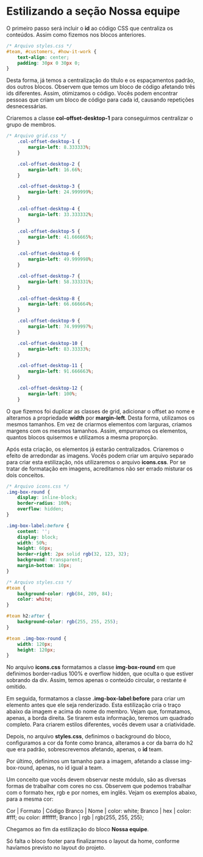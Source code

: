 # Estilizando a seção Nossa equipe

O primeiro passo será incluir o **id** ao código CSS que centraliza os conteúdos. Assim como fizemos nos blocos anteriores.

```css
/* Arquivo styles.css */
#team, #customers, #how-it-work {
    text-align: center;
    padding: 30px 0 30px 0;
}
```

Desta forma, já temos a centralização do título e os espaçamentos padrão, dos outros blocos. Observem que temos um bloco de código afetando três ids diferentes. Assim, otimizamos o código. Vocês podem encontrar pessoas que criam um bloco de código para cada id, causando repetições desnecessárias.

Criaremos a classe **col-offset-desktop-1** para conseguirmos centralizar o grupo de membros.

```css
/* Arquivo grid.css */
    .col-offset-desktop-1 {
        margin-left: 8.333333%;
    }

    .col-offset-desktop-2 {
        margin-left: 16.66%;
    }

    .col-offset-desktop-3 {
        margin-left: 24.999999%;
    }

    .col-offset-desktop-4 {
        margin-left: 33.333332%;
    }

    .col-offset-desktop-5 {
        margin-left: 41.666665%;
    }

    .col-offset-desktop-6 {
        margin-left: 49.999998%;
    }

    .col-offset-desktop-7 {
        margin-left: 58.333331%;
    }

    .col-offset-desktop-8 {
        margin-left: 66.666664%;
    }

    .col-offset-desktop-9 {
        margin-left: 74.999997%;
    }

    .col-offset-desktop-10 {
        margin-left: 83.33333%;
    }

    .col-offset-desktop-11 {
        margin-left: 91.666663%;
    }

    .col-offset-desktop-12 {
        margin-left: 100%;
    }
```

O que fizemos foi duplicar as classes de grid, adicionar o offset ao nome e alteramos a propriedade **width** por **margin-left**. Desta forma, utilizamos os mesmos tamanhos. Em vez de criarmos elementos com larguras, criamos margens com os mesmos tamanhos. Assim, empurramos os elementos, quantos blocos quisermos e utilizamos a mesma proporção.

Após esta criação, os elementos já estarão centralizados. Criaremos o efeito de arredondar as imagens. Vocês podem criar um arquivo separado para criar esta estilização, nós utilizaremos o arquivo **icons.css**. Por se tratar de formatação em imagens, acreditamos não ser errado misturar os dois conceitos.

```css
/* Arquivo icons.css */
.img-box-round {
    display: inline-block;
    border-radius: 100%;
    overflow: hidden;
}

.img-box-label:before {
    content: '';
    display: block;
    width: 50%;
    height: 60px;
    border-right: 2px solid rgb(32, 123, 32);
    background: transparent;
    margin-bottom: 10px;
}
```

```css
/* Arquivo styles.css */
#team {
    background-color: rgb(84, 209, 84);
    color: white;
}

#team h2:after {
    background-color: rgb(255, 255, 255);
}

#team .img-box-round {
    width: 120px;
    height: 120px;
}
```

No arquivo **icons.css** formatamos a classe **img-box-round** em que definimos border-radius 100% e overflow hidden, que oculta o que estiver sobrando da div. Assim, temos apenas o conteúdo circular, o restante é omitido.

Em seguida, formatamos a classe **.img-box-label:before** para criar um elemento antes que ele seja renderizado. Esta estilização cria o traço abaixo da imagem e acima do nome do membro. Vejam que, formatamos, apenas, a borda direita. Se tirarem esta informação, teremos um quadrado completo. Para criarem estilos diferentes, vocês devem usar a criatividade.

Depois, no arquivo **styles.css**, definimos o background do bloco, configuramos a cor da fonte como branca, alteramos a cor da barra do h2 que era padrão, sobrescrevemos afetando, apenas, o **id** team.

Por último, definimos um tamanho para a imagem, afetando a classe img-box-round, apenas, no id igual a team.

Um conceito que vocês devem observar neste módulo, são as diversas formas de trabalhar com cores no css. Observem que podemos trabalhar com o formato hex, rgb e por nomes, em inglês.  Vejam os exemplos abaixo, para a mesma cor:

Cor | Formato | Código
Branco | Nome | color: white;
Branco | hex | color: #fff; ou color: #ffffff;
Branco | rgb | rgb(255, 255, 255);

Chegamos ao fim da estilização do bloco **Nossa equipe**.

Só falta o bloco footer para finalizarmos o layout da home, conforme havíamos previsto no layout do projeto.